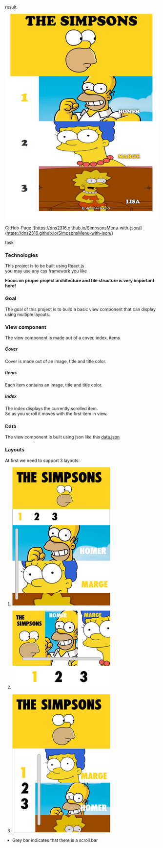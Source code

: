 result

![screen](screen.png)

GitHub-Page ![https://dns2316.github.io/SimpsonsMenu-with-json/] (https://dns2316.github.io/SimpsonsMenu-with-json/)

task

### Technologies

This project is to be built using React.js  
you may use any css framework you like

**Focus on proper project architecture and file structure is very important here!**

### Goal
The goal of this project is to build a basic view component that can display using multiple layouts.

### View component

The view component is made out of a cover, index, items

##### Cover

Cover is made out of an image, title and title color.

##### Items
Each item contains an image, title and title color.

##### Index

The index displays the currently scrolled item.  
So as you scroll it moves with the first item in view.


### Data

The view component is built using json like this [data.json](src/data.json)

### Layouts
At first we need to support 3 layouts:

1. ![layout_1](layout_1.png)

2. ![layout_2](layout_2.png)

3. ![layout_3](layout_3.png)

  * Grey bar indicates that there is a scroll bar
